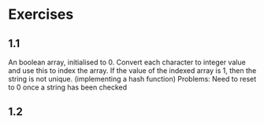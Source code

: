 # Exercises

1.1
---
An boolean array, initialised to 0. Convert each character to integer value and use this to index the array. If the value of the indexed array is 1, then the string is not unique. 
(implementing a hash function)
Problems: Need to reset to 0 once a string has been checked 

1.2
---


